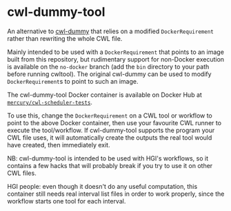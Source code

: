 # cwl-dummy-tool

An alternative to [cwl-dummy][] that relies on a modified
`DockerRequirement` rather than rewriting the whole CWL file.

[cwl-dummy]: https://github.com/wtsi-hgi/cwl-dummy

Mainly intended to be used with a `DockerRequirement` that points to an
image built from this repository, but rudimentary support for non-Docker
execution is available on the `no-docker` branch (add the `bin`
directory to your path before running cwltool). The original cwl-dummy
can be used to modify `DockerRequirement`s to point to such an image.

The cwl-dummy-tool Docker container is available on Docker Hub at
[`mercury/cwl-scheduler-tests`](https://hub.docker.com/r/mercury/cwl-scheduler-tests/).

To use this, change the `DockerRequirement` on a CWL tool or workflow
to point to the above Docker container, then use your favourite CWL
runner to execute the tool/workflow. If cwl-dummy-tool supports the
program your CWL file uses, it will automatically create the outputs the
real tool would have created, then immediately exit.

NB: cwl-dummy-tool is intended to be used with HGI's workflows, so it
contains a few hacks that will probably break if you try to use it on
other CWL files.

HGI people: even though it doesn't do any useful computation, this
container still needs real interval list files in order to work
properly, since the workflow starts one tool for each interval.
